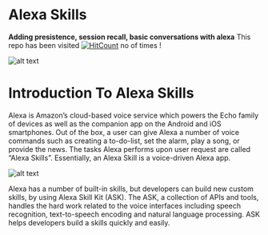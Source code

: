 # Alexa Skills
**Adding presistence, session recall, basic conversations with alexa**
This repo has been visited [![HitCount](http://hits.dwyl.io/kin-kins/alexa_skills.svg)](http://hits.dwyl.io/kin-kins/alexa_skills) no of times !


![alt text](https://github.com/kin-kins/alexa_skills/blob/master/alexaBar.png "Timeline")


# Introduction To Alexa Skills
Alexa is Amazon’s cloud-based voice service which powers the Echo family of devices as well as the companion app on the Android and iOS smartphones. Out of the box, a user can give Alexa a number of voice commands such as creating a to-do-list, set the alarm, play a song, or provide the news. The tasks Alexa performs upon user request are called “Alexa Skills”. Essentially, an Alexa Skill is a voice-driven Alexa app.

![alt text](https://github.com/kin-kins/alexa_skills/blob/master/words.png "Timeline")


Alexa has a number of built-in skills, but developers can build new custom skills, by using Alexa Skill Kit (ASK). The ASK, a collection of APIs and tools, handles the hard work related to the voice interfaces including speech recognition, text-to-speech encoding and natural language processing. ASK helps developers build a skills quickly and easily.
